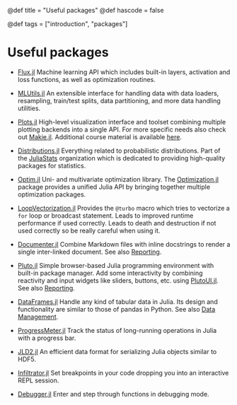 @def title = "Useful packages"
@def hascode = false

@def tags = ["introduction", "packages"]

# Useful packages

- [Flux.jl](https://fluxml.ai/Flux.jl/stable/)
  Machine learning API which includes built-in layers, activation and loss functions,
  as well as optimization routines.

- [MLUtils.jl](https://juliaml.github.io/MLUtils.jl/dev/) An extensible interface for handling data with data
  loaders, resampling, train/test splits, data partitioning, and more data handling utilities.

- [Plots.jl](https://docs.juliaplots.org/latest/) High-level visualization interface and toolset combining multiple plotting backends into a single API. For more specific needs also check out [Makie.jl](https://docs.makie.org/stable/). Additional course material is available [here](https://noxthot.github.io/ss22_julia_workshop/pages/datascience/exploratory_da/#data_visualization).

- [Distributions.jl](https://juliastats.org/Distributions.jl/stable/) Everything related to probabilistic
  distributions. Part of the [JuliaStats](https://juliastats.org/) organization which is dedicated to providing
  high-quality packages for statistics.

- [Optim.jl](https://julianlsolvers.github.io/Optim.jl/stable/) Uni- and multivariate optimization library. The [Optimization.jl](https://docs.sciml.ai/Optimization/stable/) package provides a unified Julia API by bringing together multiple optimization packages.

- [LoopVectorization.jl](https://juliasimd.github.io/LoopVectorization.jl/stable/) Provides the `@turbo` macro which
  tries to vectorize a `for` loop or broadcast statement. Leads to improved runtime performance if used correctly.
  Leads to death and destruction if not used correctly so be really careful when using it.

- [Documenter.jl](https://documenter.juliadocs.org/stable/) Combine Markdown files with inline docstrings to render a
  single inter-linked document. See also [Reporting](../../reporting).

- [Pluto.jl](https://plutojl.org/) Simple browser-based Julia programming environment with built-in package manager. Add some interactivity by combining reactivity and input widgets like sliders, buttons, etc. using [PlutoUI.jl](https://docs.juliahub.com/PlutoUI/abXFp/0.7.49/). See also [Reporting](../../reporting).

- [DataFrames.jl](https://dataframes.juliadata.org/stable/) Handle any kind of tabular data in Julia. Its design and functionality are similar to those of pandas in Python. See also [Data Management](../../data_management).

- [ProgressMeter.jl](https://github.com/timholy/ProgressMeter.jl) Track the status of long-running operations in
  Julia with a progress bar.

- [JLD2.jl](https://juliaio.github.io/JLD2.jl/dev/) An efficient data format for serializing Julia objects similar to
  HDF5.

- [Infiltrator.jl](https://juliadebug.github.io/Infiltrator.jl/stable/) Set breakpoints in your code dropping you into
  an interactive REPL session.

- [Debugger.jl](https://github.com/JuliaDebug/Debugger.jl) Enter and step through functions in debugging mode.
